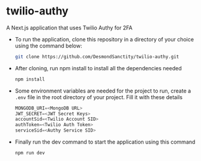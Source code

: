 # twilio-authy

A Next.js application that uses Twilio Authy for 2FA

- To run the application, clone this repository in a directory of your choice using the command below:
  ```bash
  git clone https://github.com/DesmondSanctity/twilio-authy.git
  ```
- After cloning, run npm install to install all the dependencies needed
  ```bash
  npm install
  ```
- Some environment variables are needed for the project to run, create a `.env` file in the root directory of your project. Fill it with these details
  ```js
  MONGODB_URI=<MongoDB URL>
  JWT_SECRET=<JWT Secret Keys>
  accountSid=<Twilio Account SID>
  authToken=<Twilio Auth Token>
  serviceSid=<Authy Service SID>
  ```
- Finally run the dev command to start the application using this command
  ```bash
  npm run dev
  ```
